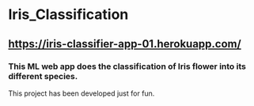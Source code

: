 # Iris_Classification
## https://iris-classifier-app-01.herokuapp.com/
### This ML web app does the classification of Iris flower into its different species.
This project has been developed just for fun.
